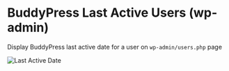 BuddyPress Last Active Users (wp-admin)
======================================

Display BuddyPress last active date for a user on `wp-admin/users.php` page

![Last Active Date](https://ps.w.org/buddypress-last-active-users-wp-admin/assets/screenshot-1.png)
